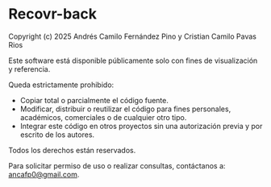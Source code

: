 # Recovr-back
Copyright (c) 2025 Andrés Camilo Fernández Pino y Cristian Camilo Pavas Rios

Este software está disponible públicamente solo con fines de visualización y referencia.

Queda estrictamente prohibido:
- Copiar total o parcialmente el código fuente.
- Modificar, distribuir o reutilizar el código para fines personales, académicos, comerciales o de cualquier otro tipo.
- Integrar este código en otros proyectos sin una autorización previa y por escrito de los autores.

Todos los derechos están reservados.

Para solicitar permiso de uso o realizar consultas, contáctanos a: ancafp0@gmail.com.
